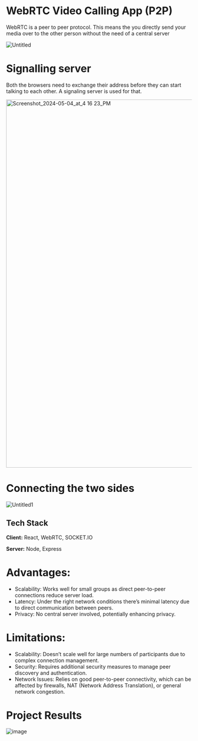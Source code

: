 # WebRTC Video Calling App (P2P)

WebRTC is a peer to peer protocol. This means the you directly send your media over to the other person without the need of a central server

![Untitled](https://github.com/rj8574/Video-Calling-app/assets/63467021/49adc56d-286b-4238-9a23-67c917a7aa52)

# Signalling server

Both the browsers need to exchange their address before they can start talking to each other. A signaling server is used for that. 

<img width="1000" alt="Screenshot_2024-05-04_at_4 16 23_PM" src="https://github.com/rj8574/Video-Calling-app/assets/63467021/ac26e2de-b899-4654-bc38-88ee7d88f198">

# Connecting the two sides

![Untitled1](https://github.com/rj8574/Video-Calling-app/assets/63467021/7f896e95-fe71-4f97-b352-e80f93ac10e6)

## Tech Stack

**Client:** React, WebRTC, SOCKET.IO

**Server:** Node, Express
# Advantages:
- Scalability: Works well for small groups as direct peer-to-peer connections reduce server load.
- Latency: Under the right network conditions there’s minimal latency due to direct communication between peers.
- Privacy: No central server involved, potentially enhancing privacy.
# Limitations:
- Scalability: Doesn’t scale well for large numbers of participants due to complex connection management.
- Security: Requires additional security measures to manage peer discovery and authentication.
- Network Issues: Relies on good peer-to-peer connectivity, which can be affected by firewalls, NAT (Network Address Translation), or general network congestion.

# Project Results

![image](https://github.com/rj8574/Video-Calling-app/assets/63467021/1cac9fd2-d874-4a64-881d-fc4a3da940d4)

